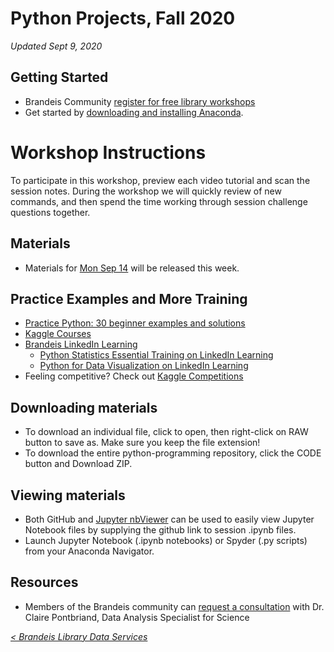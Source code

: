 # Python Projects, Fall 2020
*Updated Sept 9, 2020*

## Getting Started
- Brandeis Community [register for free library workshops](https://calendar.library.brandeis.edu/calendar/workshops/)
- Get started by [downloading and installing Anaconda](https://www.anaconda.com/products/individual#Downloads).

# Workshop Instructions
To participate in this workshop, preview each video tutorial and scan the session notes. During the workshop we will quickly review of new commands, and then spend the time working through session challenge questions together.

## Materials
- Materials for [Mon Sep 14](https://calendar.library.brandeis.edu/event/6940509) will be released this week.

## Practice Examples and More Training
- [Practice Python: 30 beginner examples and solutions](http://www.practicepython.org/)
- [Kaggle Courses](https://www.kaggle.com/learn/overview)
- [Brandeis LinkedIn Learning](https://www.brandeis.edu/its/support/linkedin-learning/index.html)
  - [Python Statistics Essential Training on LinkedIn Learning](https://www.linkedin.com/learning/python-statistics-essential-training/)
  - [Python for Data Visualization on LinkedIn Learning](https://www.linkedin.com/learning/python-for-data-visualization/)
- Feeling competitive?  Check out [Kaggle Competitions](https://www.kaggle.com/competitions)

## Downloading materials
- To download an individual file, click to open, then right-click on RAW button to save as.  Make sure you keep the file extension!
- To download the entire python-programming repository, click the CODE button and Download ZIP.

## Viewing materials
- Both GitHub and [Jupyter nbViewer](https://nbviewer.jupyter.org/) can be used to easily view Jupyter Notebook files by supplying the github link to session .ipynb files. 
-  Launch Jupyter Notebook (.ipynb notebooks) or Spyder (.py scripts) from your Anaconda Navigator.  

## Resources
- Members of the Brandeis community can [request a consultation](https://calendar.library.brandeis.edu/appointments/scidata) with Dr. Claire Pontbriand, Data Analysis Specialist for Science

[*< Brandeis Library Data Services*](https://deisdata.github.io)
